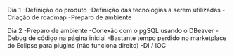Dia 1
-Definição do produto
-Definição das tecnologias a serem utilizadas
-Criação de roadmap
-Preparo de ambiente

Dia 2
-Preparo de ambiente
-Conexão com o pgSQL usando o DBeaver
-Debug de código na página inicial
-Bastante tempo perdido no marketplace do Eclipse para plugins (não funciona direito)
-DI / IOC